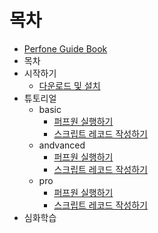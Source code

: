 # 목차

* [Perfone Guide Book](../)  
* 목차 
* 시작하기
  * [다운로드 및 설치](setup/)  
* 튜토리얼
  * basic
    * [퍼프원 실행하기]()
    * [스크립트 레코드 작성하기]()
  * andvanced
    * [퍼프원 실행하기]()
    * [스크립트 레코드 작성하기]()
  * pro
    * [퍼프원 실행하기]()
    * [스크립트 레코드 작성하기]()
* 심화학습

